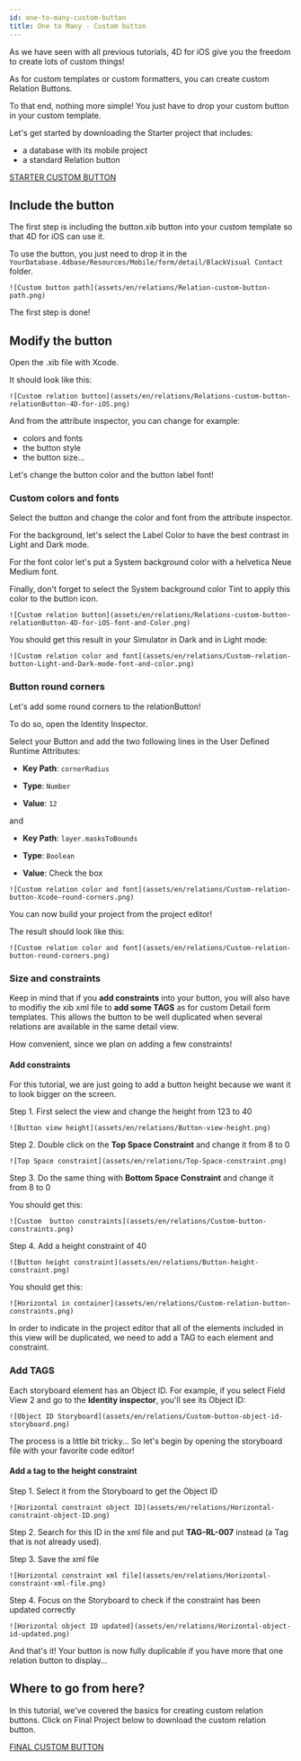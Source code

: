 ```yaml
---
id: one-to-many-custom-button
title: One to Many - Custom button
---
```


As we have seen with all previous tutorials, 4D for iOS give you the freedom to create lots of custom things!

As for custom templates or custom formatters, you can create custom Relation Buttons.

To that end, nothing more simple! You just have to drop your custom button in your custom template.


Let's get started by downloading the Starter project that includes:

* a database with its mobile project
* a standard Relation button


<div style= {{ textAlign: "center", marginTop: "20px", marginBottom: "20px" }}>
<a className="button button--primary"
href="https://github.com/4d-for-ios/tutorial-OneToManyCustomButton/archive/c507e764e97e006c6c785dfc468f71f5bd708845.zip">STARTER CUSTOM BUTTON</a>
</div>

## Include the button

The first step is including the button.xib button into your custom template so that 4D for iOS can use it.

To use the button, you just need to drop it in the ```YourDatabase.4dbase/Resources/Mobile/form/detail/BlackVisual Contact``` folder.

```![Custom button path](assets/en/relations/Relation-custom-button-path.png)```

The first step is done!

## Modify the button

Open the .xib file with Xcode. 

It should look like this:

```![Custom relation button](assets/en/relations/Relations-custom-button-relationButton-4D-for-iOS.png)```

And from the attribute inspector, you can change for example:

* colors and fonts
* the button style
* the button size...

Let's change the button color and the button label font!

### Custom colors and fonts

Select the button and change the color and font from the attribute inspector.

For the background, let's select the Label Color to have the best contrast in Light and Dark mode.

For the font color let's put a System background color with a helvetica Neue Medium font.

Finally, don't forget to select the System background color Tint to apply this color to the button icon.

```![Custom relation button](assets/en/relations/Relations-custom-button-relationButton-4D-for-iOS-font-and-Color.png)```

You should get this result in your Simulator in Dark and in Light mode:

```![Custom relation color and font](assets/en/relations/Custom-relation-button-Light-and-Dark-mode-font-and-color.png)```

### Button round corners

Let's add some round corners to the relationButton!

To do so, open the Identity Inspector.

Select your Button and add the two following lines in the User Defined Runtime Attributes:

* **Key Path**: ```cornerRadius```

* **Type**: ```Number``` 

* **Value**: ```12```

and

* **Key Path**: ```layer.masksToBounds```

* **Type**: ```Boolean``` 

* **Value**: Check the box

```![Custom relation color and font](assets/en/relations/Custom-relation-button-Xcode-round-corners.png)```

You can now build your project from the project editor!

The result should look like this:

```![Custom relation color and font](assets/en/relations/Custom-relation-button-round-corners.png)```

### Size and constraints

Keep in mind that if you **add constraints** into your button, you will also have to modifiy the xib xml file to **add some TAGS** as for custom Detail form templates. This allows the button to be well duplicated when several relations are available in the same detail view.

How convenient, since we plan on adding a few constraints!

#### Add constraints

For this tutorial, we are just going to add a button height because we want it to look bigger on the screen.

Step 1. First select the view and change the height from 123 to 40

```![Button view height](assets/en/relations/Button-view-height.png)```

Step 2. Double click on the **Top Space Constraint** and change it from 8 to 0

```![Top Space constraint](assets/en/relations/Top-Space-constraint.png)```

Step 3. Do the same thing with **Bottom Space Constraint** and change it from 8 to 0

You should get this:

```![Custom  button constraints](assets/en/relations/Custom-button-constraints.png)```

Step 4. Add a height constraint of 40

```![Button height constraint](assets/en/relations/Button-height-constraint.png)```

You should get this:

```![Horizontal in container](assets/en/relations/Custom-relation-button-constraints.png)```

In order to indicate in the project editor that all of the elements included in this view will be duplicated, we need to add a TAG to each element and constraint.


### Add TAGS

Each storyboard element has an Object ID. For example, if you select Field View 2 and go to the **Identity inspector**, you'll see its Object ID:

```![Object ID Storyboard](assets/en/relations/Custom-button-object-id-storyboard.png)```

The process is a little bit tricky... So let's begin by opening the storyboard file with your favorite code editor!

#### Add a tag to the height constraint

Step 1. Select it from the Storyboard to get the Object ID

```![Horizontal constraint object ID](assets/en/relations/Horizontal-constraint-object-ID.png)```

Step 2. Search for this ID in the xml file and put **TAG-RL-007** instead (a Tag that is not already used).

Step 3. Save the xml file 

```![Horizontal constraint xml file](assets/en/relations/Horizontal-constraint-xml-file.png)```

Step 4. Focus on the Storyboard to check if the constraint has been updated correctly

```![Horizontal object ID updated](assets/en/relations/Horizontal-object-id-updated.png)```

And that's it! Your button is now fully duplicable if you have more that one relation button to display...

## Where to go from here?

In this tutorial, we've covered the basics for creating custom relation buttons. Click on Final Project below to download the custom relation button.

<div style= {{ textAlign: "center", marginTop: "20px", marginBottom: "20px" }}>
<a className="button button--primary"
href="https://github.com/4d-for-ios/tutorial-OneToManyCustomButton/releases/latest/download/tutorial-OneToManyCustomButton.zip">FINAL CUSTOM BUTTON</a>
</div>
